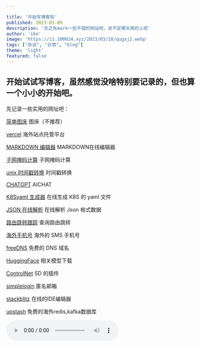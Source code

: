 ```yaml
---

title: '开始写博客啦'
published: 2023-03-09
description: '总之先mark一些不错的网站吧，说不定哪天用的上呢'
author: 'ike'
image: 'https://i1.100024.xyz/2023/03/10/qugxj2.webp'
tags: ["杂谈", "日常", "blog"]
theme: 'light'
featured: false
---
```


## 开始试试写博客，虽然感觉没啥特别要记录的，但也算一个小小的开始吧。

先记录一些实用的网址吧：  

[简单图床](https://png.cm/)  图床（不推荐）

[vercel](https://vercel.com/) 海外站点托管平台

[MARKDOWN 编辑器](https://markdown.lovejade.cn/) MARKDOWN在线编辑器

[子网掩码计算](https://www.sojson.com/convert/subnetmask.html) 子网掩码计算

[unix 时间戳转换](https://tool.lu/timestamp/) 时间戳转换

[CHATGPT](https://ai.com) AICHAT

[K8Syaml 生成器](https://k8syaml.com/) 在线生成 K8S 的 yaml 文件

[JSON 在线解析](https://www.json.cn/) 在线解析 Json 格式数据

[路由跳转跟踪](https://geotraceroute.com/) 查询路由跳转

[海外手机号](https://sms-activate.org/cn) 海外的 SMS 手机号

[freeDNS](https://freedns.afraid.org/subdomain/) 免费的 DNS 域名

[HuggingFace](https://huggingface.co/) 相关模型下载

[ControlNet](https://github.com/lllyasviel/ControlNet) SD 的插件

[simplelogin](https://app.simplelogin.io/dashboard/) 匿名邮箱

[stackblitz](https://stackblitz.com/) 在线的IDE编辑器

[upstash](https://console.upstash.com/kafka) 免费的海外redis,kafka数据库

<audio controls>
  <source src="http://music.163.com/song/media/outer/url?id=409872504.mp3" type="audio/mpeg">
  Your browser does not support the audio element.
</audio>